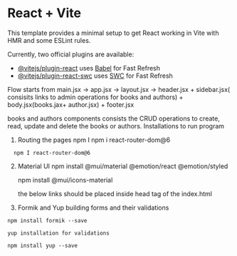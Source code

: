 # React + Vite

This template provides a minimal setup to get React working in Vite with HMR and some ESLint rules.

Currently, two official plugins are available:

- [@vitejs/plugin-react](https://github.com/vitejs/vite-plugin-react/blob/main/packages/plugin-react/README.md) uses [Babel](https://babeljs.io/) for Fast Refresh
- [@vitejs/plugin-react-swc](https://github.com/vitejs/vite-plugin-react-swc) uses [SWC](https://swc.rs/) for Fast Refresh


Flow starts from main.jsx -> app.jsx -> layout.jsx -> header.jsx + sidebar.jsx( consisits links to admin operations for books and authors) + body.jsx(books.jax+ author.jsx) + footer.jsx

books and authors components consists the CRUD operations to create, read, update and delete the books or authors.
Installations to run program 
  1.   Routing the pages
      npm I npm i react-router-dom@6
    
      npm I react-router-dom@6

  2. Material UI 
      npm install @mui/material @emotion/react @emotion/styled

      npm install @mui/icons-material

      the below links should be placed inside head tag of the index.html

        <link rel="stylesheet"  href="https://fonts.googleapis.com/css2?family=Roboto:wght@300;400;500;700&display=swap" />
      <link  rel="stylesheet" href="https://fonts.googleapis.com/icon?family=Material+Icons"/>

  3. Formik and Yup building forms and their validations
  
    npm install formik --save

    yup installation for validations

    npm install yup --save

